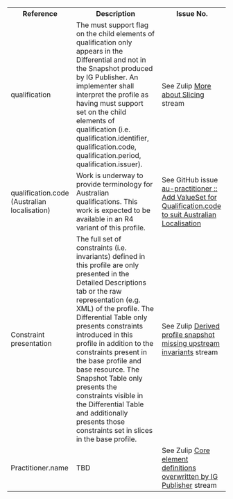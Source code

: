 <table class="list" width="100%">
<tbody>
  <tr>
    <th>Reference</th>
    <th>Description</th>
    <th>Issue No.</th>
  </tr>
  <tr>
        <td>qualification</td>
        <td>The must support flag on the child elements of qualification only appears in the Differential and not in the Snapshot produced by IG Publisher. An implementer shall interpret the profile as having must support set on the child elements of qualification (i.e. qualification.identifier, qualification.code, qualification.period, qualification.issuer).</td>
        <td>See Zulip <a href="https://chat.fhir.org/#narrow/stream/179177-conformance/topic/More.20about.20Slicing">More about Slicing</a> stream</td>
  </tr>
  <tr>
        <td>qualification.code (Australian localisation)</td>
        <td>Work is underway to provide terminology for Australian qualifications. This work is expected to be available in an R4 variant of this profile.</td>
        <td>See GitHub issue <a href="https://github.com/hl7au/au-fhir-base/issues/314">au-practitioner :: Add ValueSet for Qualification.code to suit Australian Localisation</a></td>
  </tr>
  <tr>
        <td>Constraint presentation</td>
        <td>The full set of constraints (i.e. invariants) defined in this profile are only presented in the Detailed Descriptions tab or the raw representation (e.g. XML) of the profile. The Differential Table only presents constraints introduced in this profile in addition to the constraints present in the base profile and base resource. The Snapshot Table only presents the constraints visible in the Differential Table and additionally presents those constraints set in slices in the base profile.</td>
        <td>See Zulip <a href="https://chat.fhir.org/#narrow/stream/179252-IG-creation/topic/Derived.20profile.20snapshot.20missing.20upstream.20invariants">Derived profile snapshot missing upstream invariants</a> stream</td>
  </tr>
    <tr>
        <td>Practitioner.name</td>
        <td>TBD</td>
        <td>See Zulip <a href="https://chat.fhir.org/#narrow/stream/179252-IG-creation/topic/core.20element.20definitions.20overwritten.20by.20IG.20Publisher/near/180005819">Core element definitions overwritten by IG Publisher</a> stream</td>
  </tr>
 </tbody>
</table>